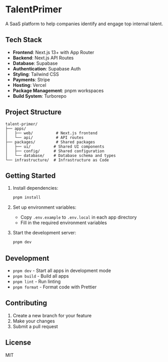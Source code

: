 # TalentPrimer

A SaaS platform to help companies identify and engage top internal talent.

## Tech Stack

- **Frontend**: Next.js 13+ with App Router
- **Backend**: Next.js API Routes
- **Database**: Supabase
- **Authentication**: Supabase Auth
- **Styling**: Tailwind CSS
- **Payments**: Stripe
- **Hosting**: Vercel
- **Package Management**: pnpm workspaces
- **Build System**: Turborepo

## Project Structure

```
talent-primer/
├── apps/
│   ├── web/          # Next.js frontend
│   └── api/          # API routes
├── packages/         # Shared packages
│   ├── ui/          # Shared UI components
│   ├── config/      # Shared configuration
│   └── database/    # Database schema and types
└── infrastructure/  # Infrastructure as Code
```

## Getting Started

1. Install dependencies:
   ```bash
   pnpm install
   ```

2. Set up environment variables:
   - Copy `.env.example` to `.env.local` in each app directory
   - Fill in the required environment variables

3. Start the development server:
   ```bash
   pnpm dev
   ```

## Development

- `pnpm dev` - Start all apps in development mode
- `pnpm build` - Build all apps
- `pnpm lint` - Run linting
- `pnpm format` - Format code with Prettier

## Contributing

1. Create a new branch for your feature
2. Make your changes
3. Submit a pull request

## License

MIT
